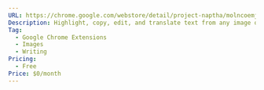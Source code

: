 ```yaml
---
URL: https://chrome.google.com/webstore/detail/project-naptha/molncoemjfmpgdkbdlbjmhlcgniigdnf?hl=de
Description: Highlight, copy, edit, and translate text from any image on the web.
Tag:
  - Google Chrome Extensions
  - Images
  - Writing
Pricing:
  - Free
Price: $0/month
---
```

